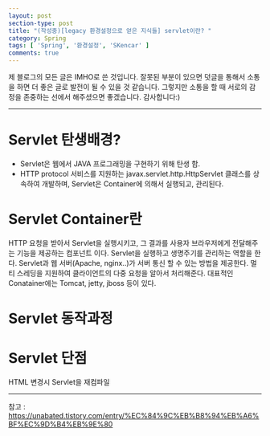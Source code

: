 ```yaml
---
layout: post
section-type: post
title: "(작성중)[legacy 환경설정으로 얻은 지식들] servlet이란? "
category: Spring
tags: [ 'Spring', '환경설정', 'SKencar' ]
comments: true
---
```


제 블로그의 모든 글은 IMHO로 쓴 것입니다.
잘못된 부분이 있으면 덧글을 통해서 소통을 하면 더 좋은 글로 발전이 될 수 있을 것 같습니다.
그렇지만 소통을 할 때 서로의 감정을 존중하는 선에서 해주셨으면 좋겠습니다.
감사합니다:)

---

# Servlet 탄생배경?
- Servlet은 웹에서 JAVA 프로그래밍을 구현하기 위해 탄생 함.
- HTTP protocol 서비스를 지원하는 javax.servlet.http.HttpServlet 클래스를 상속하여 개발하며, Servlet은 Container에 의해서 실행되고, 관리된다.

# Servlet Container란
HTTP 요청을 받아서 Servlet을 실행시키고, 그 결과를 사용자 브라우저에게 전달해주는 기능을 제공하는 컴포넌트 이다.
Servlet을 실행하고 생명주기를 관리하는 역할을 한다.
Servlet과 웹 서버(Apache, nginx..)가 서버 통신 할 수 있는 방법을 제공한다.
멀티 스레딩을 지원하여 클라이언트의 다중 요청을 알아서 처리해준다.
대표적인 Conatainer에는 Tomcat, jetty, jboss 등이 있다.


# Servlet 동작과정
# Servlet 단점
HTML 변경시 Servlet을 재컴파일




---
참고 :  
https://unabated.tistory.com/entry/%EC%84%9C%EB%B8%94%EB%A6%BF%EC%9D%B4%EB%9E%80  
